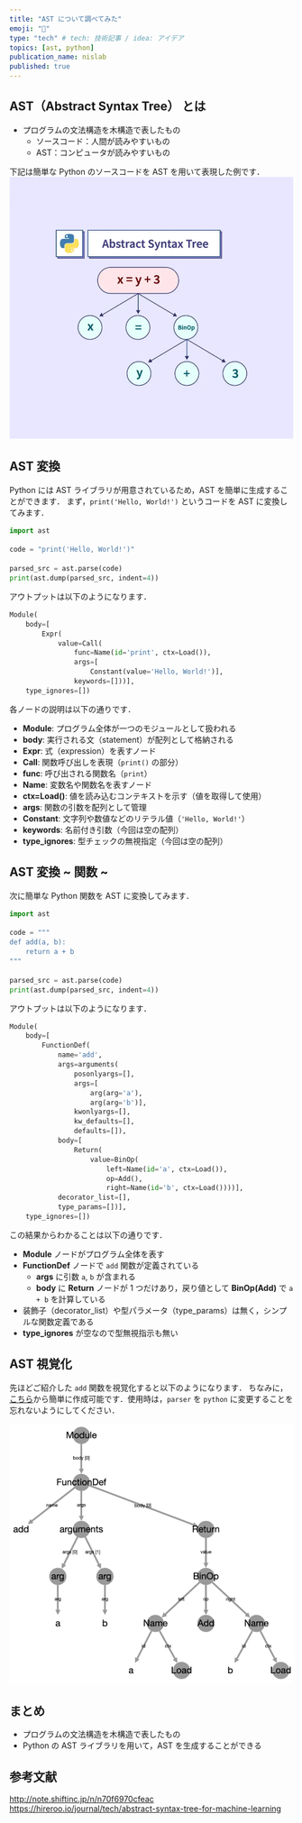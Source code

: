 ```yaml
---
title: "AST について調べてみた"
emoji: "🧌"
type: "tech" # tech: 技術記事 / idea: アイデア
topics: [ast, python]
publication_name: nislab
published: true
---
```


## AST（Abstract Syntax Tree） とは

- プログラムの文法構造を木構造で表したもの
  - ソースコード：人間が読みやすいもの
  - AST：コンピュータが読みやすいもの

下記は簡単な Python のソースコードを AST を用いて表現した例です．
![](/images/2025-06-23-ast/python-ast_thumbnail.webp)

## AST 変換

Python には AST ライブラリが用意されているため，AST を簡単に生成することができます．
まず，`print('Hello, World!')` というコードを AST に変換してみます．

```python
import ast

code = "print('Hello, World!')"

parsed_src = ast.parse(code)
print(ast.dump(parsed_src, indent=4))
```

アウトプットは以下のようになります．

```python
Module(
    body=[
        Expr(
            value=Call(
                func=Name(id='print', ctx=Load()),
                args=[
                    Constant(value='Hello, World!')],
                keywords=[]))],
    type_ignores=[])
```

各ノードの説明は以下の通りです．

- **Module**: プログラム全体が一つのモジュールとして扱われる
- **body**: 実行される文（statement）が配列として格納される
- **Expr**: 式（expression）を表すノード
- **Call**: 関数呼び出しを表現（`print()` の部分）
- **func**: 呼び出される関数名（`print`）
- **Name**: 変数名や関数名を表すノード
- **ctx=Load()**: 値を読み込むコンテキストを示す（値を取得して使用）
- **args**: 関数の引数を配列として管理
- **Constant**: 文字列や数値などのリテラル値（`'Hello, World!'`）
- **keywords**: 名前付き引数（今回は空の配列）
- **type_ignores**: 型チェックの無視指定（今回は空の配列）

## AST 変換 ~ 関数 ~

次に簡単な Python 関数を AST に変換してみます．

```python
import ast

code = """
def add(a, b):
    return a + b
"""

parsed_src = ast.parse(code)
print(ast.dump(parsed_src, indent=4))
```

アウトプットは以下のようになります．

```python
Module(
    body=[
        FunctionDef(
            name='add',
            args=arguments(
                posonlyargs=[],
                args=[
                    arg(arg='a'),
                    arg(arg='b')],
                kwonlyargs=[],
                kw_defaults=[],
                defaults=[]),
            body=[
                Return(
                    value=BinOp(
                        left=Name(id='a', ctx=Load()),
                        op=Add(),
                        right=Name(id='b', ctx=Load())))],
            decorator_list=[],
            type_params=[])],
    type_ignores=[])
```

この結果からわかることは以下の通りです．

- **Module** ノードがプログラム全体を表す
- **FunctionDef** ノードで `add` 関数が定義されている
  - **args** に引数 `a`, `b` が含まれる
  - **body** に **Return** ノードが 1 つだけあり，戻り値として **BinOp(Add)** で `a + b` を計算している
- 装飾子（decorator_list）や型パラメータ（type_params）は無く，シンプルな関数定義である
- **type_ignores** が空なので型無視指示も無い

## AST 視覚化

先ほどご紹介した `add` 関数を視覚化すると以下のようになります．
ちなみに，[こちら](https://ast-viewer.datacamp.com/editor)から簡単に作成可能です．使用時は，`parser` を `python` に変更することを忘れないようにしてください．

![](/images/2025-06-23-ast/ast_visualization.png)

## まとめ

- プログラムの文法構造を木構造で表したもの
- Python の AST ライブラリを用いて，AST を生成することができる

## 参考文献

http://note.shiftinc.jp/n/n70f6970cfeac
https://hireroo.io/journal/tech/abstract-syntax-tree-for-machine-learning
